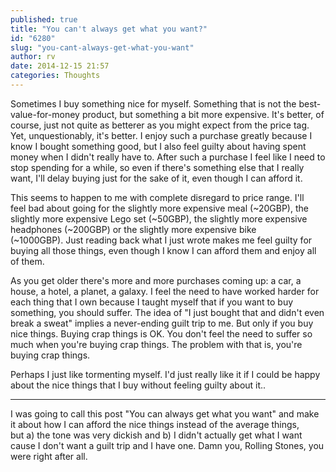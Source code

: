 ```yaml
---
published: true
title: "You can't always get what you want?"
id: "6280"
slug: "you-cant-always-get-what-you-want"
author: rv
date: 2014-12-15 21:57
categories: Thoughts
---
```

Sometimes I buy something nice for myself. Something that is not the best-value-for-money product, but something a bit more expensive. It's better, of course, just not quite as betterer as you might expect from the price tag. Yet, unquestionably, it's better. I enjoy such a purchase greatly because I know I bought something good, but I also feel guilty about having spent money when I didn't really have to. After such a purchase I feel like I need to stop spending for a while, so even if there's something else that I really want, I'll delay buying just for the sake of it, even though I can afford it.

This seems to happen to me with complete disregard to price range. I'll feel bad about going for the slightly more expensive meal (~20GBP), the slightly more expensive Lego set (~50GBP), the slightly more expensive headphones (~200GBP) or the slightly more expensive bike (~1000GBP). Just reading back what I just wrote makes me feel guilty for buying all those things, even though I know I can afford them and enjoy all of them.

As you get older there's more and more purchases coming up: a car, a house, a hotel, a planet, a galaxy. I feel the need to have worked harder for each thing that I own because I taught myself that if you want to buy something, you should suffer. The idea of "I just bought that and didn't even break a sweat" implies a never-ending guilt trip to me. But only if you buy nice things. Buying crap things is OK. You don't feel the need to suffer so much when you're buying crap things. The problem with that is, you're buying crap things.

Perhaps I just like tormenting myself. I'd just really like it if I could be happy about the nice things that I buy without feeling guilty about it..

--------

I was going to call this post "You can always get what you want" and make it about how I can afford the nice things instead of the average things, but a) the tone was very dickish and b) I didn't actually get what I want cause I don't want a guilt trip and I have one. Damn you, Rolling Stones, you were right after all.

&nbsp;